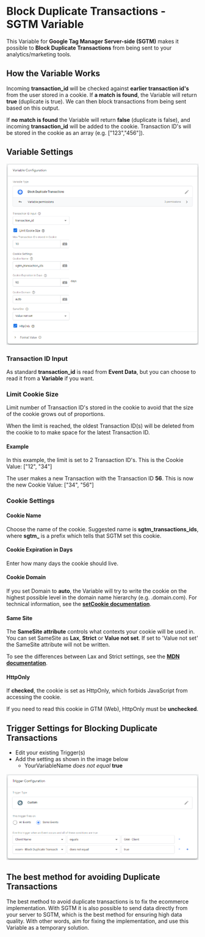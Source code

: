 # Block Duplicate Transactions - SGTM Variable
This Variable for **Google Tag Manager Server-side (SGTM)** makes it possible to **Block Duplicate Transactions** from being sent to your analytics/marketing tools.

## How the Variable Works
Incoming **transaction_id** will be checked against **earlier transaction id's** from the user stored in a cookie. If **a match is found**, the Variable will return **true** (duplicate is true). We can then block transactions from being sent based on this output.

If **no match is found** the Variable will return **false** (duplicate is false), and incoming **transaction_id** will be added to the cookie.
Transaction ID's will be stored in the cookie as an array (e.g. ["123","456"]).

## Variable Settings
![Block Duplicate Transactions Variable Settings](https://github.com/gtm-templates-knowit-experience/sgtm-block-duplicate-transactions/blob/main/images/sgtm-block-duplicate-transactions-variable.png)

### Transaction ID Input
As standard **transaction_id** is read from **Event Data**, but you can choose to read it from a **Variable** if you want.

### Limit Cookie Size
Limit  number of Transaction ID's stored in the cookie to avoid that the size of the cookie grows out of proportions.

When the limit is reached, the oldest Transaction ID(s) will be deleted from the cookie to to make space for the latest Transaction ID.

#### Example
In this example, the limit is set to 2 Transaction ID's. This is the Cookie Value:
["12", "34"]

The user makes a new Transaction with the Transaction ID **56**. This is now the new Cookie Value:
["34", "56"]

### Cookie Settings
#### Cookie Name
Choose the name of the cookie. Suggested name is **sgtm_transactions_ids**, where **sgtm_** is a prefix which tells that SGTM set this cookie.

#### Cookie Expiration in Days
Enter how many days the cookie should live.

#### Cookie Domain
If you set Domain to **auto**, the Variable will try to write the cookie on the highest possible level in the domain name hierarchy (e.g. .domain.com).
For technical information, see the **[setCookie documentation](https://developers.google.com/tag-manager/serverside/api#setcookie)**.

#### Same Site
The **SameSite attribute** controls what contexts your cookie will be used in. You can set SameSite as **Lax**, **Strict** or **Value not set**. If set to 'Value not set' the SameSite attribute will not be written.

To see the differences between Lax and Strict settings, see the **[MDN documentation](https://developer.mozilla.org/en-US/docs/Web/HTTP/Headers/Set-Cookie/SameSite)**. 

#### HttpOnly
If **checked**, the cookie is set as HttpOnly, which forbids JavaScript from accessing the cookie.

If you need to read this cookie in GTM (Web), HttpOnly must be **unchecked**.

## Trigger Settings for Blocking Duplicate Transactions
* Edit your existing Trigger(s)
* Add the setting as shown in the image below
  * YourVariableName *does not equal* **true**

![Trigger Settings for Blocking Duplicate Transactions](https://github.com/gtm-templates-knowit-experience/sgtm-block-duplicate-transactions/blob/main/images/sgtm-block-duplicate-transactions-trigger-settings.png)

## The best method for avoiding Duplicate Transactions
The best method to avoid duplicate transactions is to fix the ecommerce implementation. With SGTM it is also possible to send data directly from your server to SGTM, which is the best method for ensuring high data quality. With other words, aim for fixing the implementation, and use this Variable as a temporary solution.
